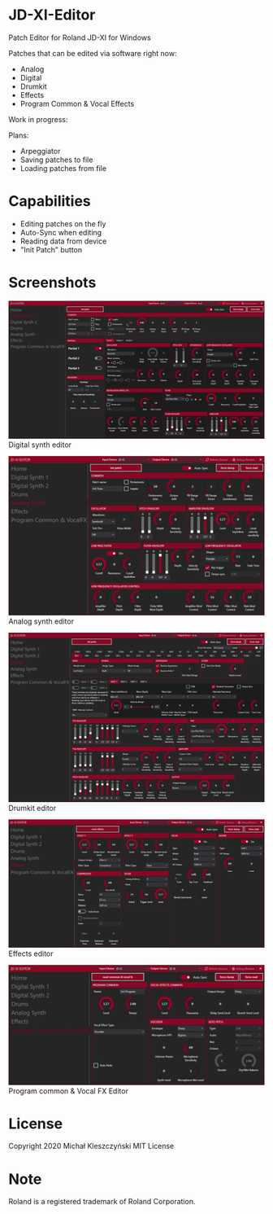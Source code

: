 # JD-XI-Editor
Patch Editor for Roland JD-XI for Windows

Patches that can be edited via software right now:
- Analog
- Digital
- Drumkit
- Effects
- Program Common & Vocal Effects

Work in progress:

Plans:
- Arpeggiator
- Saving patches to file
- Loading patches from file

# Capabilities
- Editing patches on the fly
- Auto-Sync when editing 
- Reading data from device
- "Init Patch" button

# Screenshots
![Digital Synth Editor](/screenshots/digital.png?raw=true)
Digital synth editor

![Analog Synth Editor](/screenshots/analog.png?raw=true)
Analog synth editor

![Drumkit Editor](/screenshots/drumkit.png?raw=true)
Drumkit editor

![Effects Editor](/screenshots/effects.png?raw=true)
Effects editor

![Common & Vocal FX Editor](/screenshots/vfx.png?raw=true)
Program common & Vocal FX Editor

# License
Copyright 2020 Michał Kleszczyński
MIT License

# Note
Roland is a registered trademark of Roland Corporation.